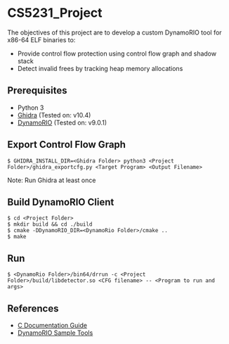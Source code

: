 # CS5231_Project
The objectives of this project are to develop a custom DynamoRIO tool for x86-64 ELF binaries to:
* Provide control flow protection using control flow graph and shadow stack
* Detect invalid frees by tracking heap memory allocations

## Prerequisites
* Python 3
* [Ghidra](https://github.com/NationalSecurityAgency/ghidra) (Tested on: v10.4)
* [DynamoRIO](https://dynamorio.org/) (Tested on: v9.0.1)

## Export Control Flow Graph
```
$ GHIDRA_INSTALL_DIR=<Ghidra Folder> python3 <Project Folder>/ghidra_exportcfg.py <Target Program> <Output Filename>
```
Note: Run Ghidra at least once

## Build DynamoRIO Client
```
$ cd <Project Folder>
$ mkdir build && cd ./build
$ cmake -DDynamoRIO_DIR=<DynamoRio Folder>/cmake ..
$ make
```

## Run
```
$ <DynamoRio Folder>/bin64/drrun -c <Project Folder>/build/libdetector.so <CFG filename> -- <Program to run and args>
```

## References
* [C Documentation Guide](https://nus-cs1010.github.io/2021-s1/documentation.html)
* [DynamoRIO Sample Tools](https://dynamorio.org/API_samples.html)

